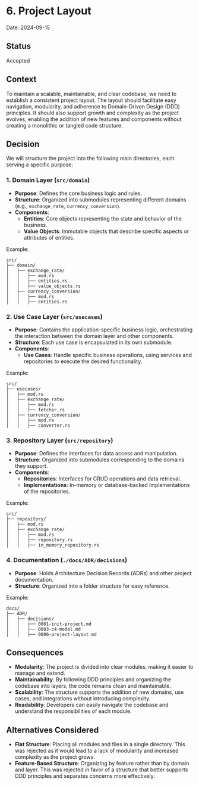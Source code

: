 # 6. Project Layout

Date: 2024-09-15

## Status

Accepted

## Context

To maintain a scalable, maintainable, and clear codebase, we need to establish a consistent project layout. 
The layout should facilitate easy navigation, modularity, and adherence to Domain-Driven Design (DDD) principles. 
It should also support growth and complexity as the project evolves, enabling the addition of new features and 
components without creating a monolithic or tangled code structure.

## Decision

We will structure the project into the following main directories, each serving a specific purpose:

### 1. Domain Layer (`src/domain`)

- **Purpose**: Defines the core business logic and rules.
- **Structure**: Organized into submodules representing different domains (e.g., `exchange_rate`, `currency_conversion`).
- **Components**:
    - **Entities**: Core objects representing the state and behavior of the business.
    - **Value Objects**: Immutable objects that describe specific aspects or attributes of entities.

Example:

```
src/
├── domain/
│   ├── exchange_rate/
│   │   ├── mod.rs
│   │   ├── entities.rs
│   │   ├── value_objects.rs
│   ├── currency_conversion/
│   │   ├── mod.rs
│   │   ├── entities.rs
```

### 2. Use Case Layer (`src/usecases`)

- **Purpose**: Contains the application-specific business logic, orchestrating the interaction between the domain layer and other components.
- **Structure**: Each use case is encapsulated in its own submodule.
- **Components**:
    - **Use Cases**: Handle specific business operations, using services and repositories to execute the desired functionality.

Example:

```
src/
├── usecases/
│   ├── mod.rs
│   ├── exchange_rate/
│   │   ├── mod.rs
│   │   ├── fetcher.rs
│   ├── currency_conversion/
│   │   ├── mod.rs
│   │   ├── converter.rs
```

### 3. Repository Layer (`src/repository`)

- **Purpose**: Defines the interfaces for data access and manipulation.
- **Structure**: Organized into submodules corresponding to the domains they support.
- **Components**:
    - **Repositories**: Interfaces for CRUD operations and data retrieval.
    - **Implementations**: In-memory or database-backed implementations of the repositories.

Example:

```
src/
├── repository/
│   ├── mod.rs
│   ├── exchange_rate/
│   │   ├── mod.rs
│   │   ├── repository.rs
│   │   ├── in_memory_repository.rs
```

### 4. Documentation (`./docs/ADR/decisions`)

- **Purpose**: Holds Architecture Decision Records (ADRs) and other project documentation.
- **Structure**: Organized into a folder structure for easy reference.

Example:

```
docs/
├── ADR/
│   ├── decisions/
│   │   ├── 0001-init-project.md
│   │   ├── 0003-c4-model.md
│   │   ├── 0006-project-layout.md
```

## Consequences

- **Modularity**: The project is divided into clear modules, making it easier to manage and extend.
- **Maintainability**: By following DDD principles and organizing the codebase into layers, the code remains clean and maintainable.
- **Scalability**: The structure supports the addition of new domains, use cases, and integrations without introducing complexity.
- **Readability**: Developers can easily navigate the codebase and understand the responsibilities of each module.

## Alternatives Considered

- **Flat Structure**: Placing all modules and files in a single directory. This was rejected as it would lead to a lack of modularity and increased complexity as the project grows.
- **Feature-Based Structure**: Organizing by feature rather than by domain and layer. This was rejected in favor of a structure that better supports DDD principles and separates concerns more effectively.
